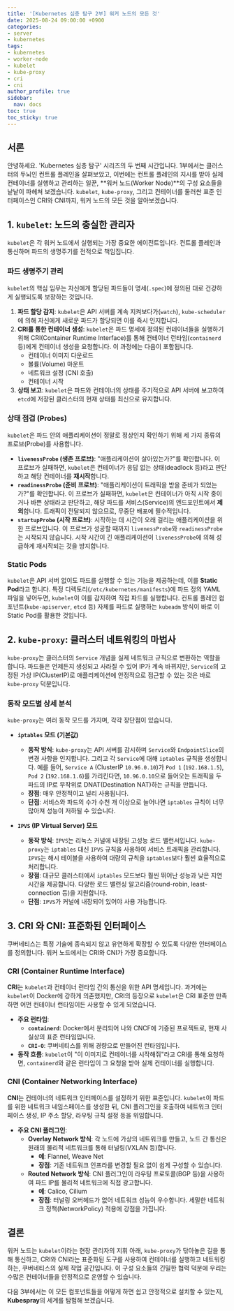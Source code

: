 ```yaml
---
title: '[Kubernetes 심층 탐구 2부] 워커 노드의 모든 것'
date: 2025-08-24 09:00:00 +0900
categories:
- server
- kubernetes
tags:
- kubernetes
- worker-node
- kubelet
- kube-proxy
- cri
- cni
author_profile: true
sidebar:
  nav: docs
toc: true
toc_sticky: true
---
```


## 서론

안녕하세요. 'Kubernetes 심층 탐구' 시리즈의 두 번째 시간입니다. 1부에서는 클러스터의 두뇌인 컨트롤 플레인을 살펴보았고, 이번에는 컨트롤 플레인의 지시를 받아 실제 컨테이너를 실행하고 관리하는 일꾼, **워커 노드(Worker Node)**의 구성 요소들을 낱낱이 파헤쳐 보겠습니다. `kubelet`, `kube-proxy`, 그리고 컨테이너를 둘러싼 표준 인터페이스인 CRI와 CNI까지, 워커 노드의 모든 것을 알아보겠습니다.

## 1. `kubelet`: 노드의 충실한 관리자

`kubelet`은 각 워커 노드에서 실행되는 가장 중요한 에이전트입니다. 컨트롤 플레인과 통신하며 파드의 생명주기를 전적으로 책임집니다.

### 파드 생명주기 관리

`kubelet`의 핵심 임무는 자신에게 할당된 파드들이 명세(`.spec`)에 정의된 대로 건강하게 실행되도록 보장하는 것입니다.

1.  **파드 할당 감지**: `kubelet`은 API 서버를 계속 지켜보다가(`watch`), `kube-scheduler`에 의해 자신에게 새로운 파드가 할당되면 이를 즉시 인지합니다.
2.  **CRI를 통한 컨테이너 생성**: `kubelet`은 파드 명세에 정의된 컨테이너들을 실행하기 위해 CRI(Container Runtime Interface)를 통해 컨테이너 런타임(`containerd` 등)에게 컨테이너 생성을 요청합니다. 이 과정에는 다음이 포함됩니다.
    -   컨테이너 이미지 다운로드
    -   볼륨(Volume) 마운트
    -   네트워크 설정 (CNI 호출)
    -   컨테이너 시작
3.  **상태 보고**: `kubelet`은 파드와 컨테이너의 상태를 주기적으로 API 서버에 보고하여 `etcd`에 저장된 클러스터의 현재 상태를 최신으로 유지합니다.

### 상태 점검 (Probes)

`kubelet`은 파드 안의 애플리케이션이 정말로 정상인지 확인하기 위해 세 가지 종류의 프로브(Probe)를 사용합니다.

-   **`livenessProbe` (생존 프로브)**: "애플리케이션이 살아있는가?"를 확인합니다. 이 프로브가 실패하면, `kubelet`은 컨테이너가 응답 없는 상태(deadlock 등)라고 판단하고 해당 컨테이너를 **재시작**합니다.
-   **`readinessProbe` (준비 프로브)**: "애플리케이션이 트래픽을 받을 준비가 되었는가?"를 확인합니다. 이 프로브가 실패하면, `kubelet`은 컨테이너가 아직 시작 중이거나 바쁜 상태라고 판단하고, 해당 파드를 서비스(Service)의 엔드포인트에서 **제외**합니다. 트래픽이 전달되지 않으므로, 무중단 배포에 필수적입니다.
-   **`startupProbe` (시작 프로브)**: 시작하는 데 시간이 오래 걸리는 애플리케이션을 위한 프로브입니다. 이 프로브가 성공할 때까지 `livenessProbe`와 `readinessProbe`는 시작되지 않습니다. 시작 시간이 긴 애플리케이션이 `livenessProbe`에 의해 성급하게 재시작되는 것을 방지합니다.

### Static Pods

`kubelet`은 API 서버 없이도 파드를 실행할 수 있는 기능을 제공하는데, 이를 **Static Pod**라고 합니다. 특정 디렉토리(`/etc/kubernetes/manifests`)에 파드 정의 YAML 파일을 넣어두면, `kubelet`이 이를 감지하여 직접 파드를 실행합니다. 컨트롤 플레인 컴포넌트(`kube-apiserver`, `etcd` 등) 자체를 파드로 실행하는 `kubeadm` 방식이 바로 이 Static Pod를 활용한 것입니다.

## 2. `kube-proxy`: 클러스터 네트워킹의 마법사

`kube-proxy`는 클러스터의 `Service` 개념을 실제 네트워크 규칙으로 변환하는 역할을 합니다. 파드들은 언제든지 생성되고 사라질 수 있어 IP가 계속 바뀌지만, `Service`의 고정된 가상 IP(ClusterIP)로 애플리케이션에 안정적으로 접근할 수 있는 것은 바로 `kube-proxy` 덕분입니다.

### 동작 모드별 상세 분석

`kube-proxy`는 여러 동작 모드를 가지며, 각각 장단점이 있습니다.

-   **`iptables` 모드 (기본값)**
    -   **동작 방식**: `kube-proxy`는 API 서버를 감시하며 `Service`와 `EndpointSlice`의 변경 사항을 인지합니다. 그리고 각 `Service`에 대해 `iptables` 규칙을 생성합니다. 예를 들어, `Service A` (ClusterIP `10.96.0.10`)가 `Pod 1` (`192.168.1.5`), `Pod 2` (`192.168.1.6`)를 가리킨다면, `10.96.0.10`으로 들어오는 트래픽을 두 파드의 IP로 무작위로 DNAT(Destination NAT)하는 규칙을 만듭니다.
    -   **장점**: 매우 안정적이고 널리 사용됩니다.
    -   **단점**: 서비스와 파드의 수가 수천 개 이상으로 늘어나면 `iptables` 규칙이 너무 많아져 성능이 저하될 수 있습니다.

-   **`IPVS` (IP Virtual Server) 모드**
    -   **동작 방식**: `IPVS`는 리눅스 커널에 내장된 고성능 로드 밸런서입니다. `kube-proxy`는 `iptables` 대신 `IPVS` 규칙을 사용하여 서비스 트래픽을 관리합니다. `IPVS`는 해시 테이블을 사용하여 대량의 규칙을 `iptables`보다 훨씬 효율적으로 처리합니다.
    -   **장점**: 대규모 클러스터에서 `iptables` 모드보다 훨씬 뛰어난 성능과 낮은 지연 시간을 제공합니다. 다양한 로드 밸런싱 알고리즘(round-robin, least-connection 등)을 지원합니다.
    -   **단점**: `IPVS`가 커널에 내장되어 있어야 사용 가능합니다.

## 3. CRI 와 CNI: 표준화된 인터페이스

쿠버네티스는 특정 기술에 종속되지 않고 유연하게 확장할 수 있도록 다양한 인터페이스를 정의합니다. 워커 노드에서는 CRI와 CNI가 가장 중요합니다.

### CRI (Container Runtime Interface)

**CRI**는 `kubelet`과 컨테이너 런타임 간의 통신을 위한 API 명세입니다. 과거에는 `kubelet`이 Docker에 강하게 의존했지만, CRI의 등장으로 `kubelet`은 CRI 표준만 만족하면 어떤 컨테이너 런타임이든 사용할 수 있게 되었습니다.

-   **주요 런타임**:
    -   **`containerd`**: Docker에서 분리되어 나와 CNCF에 기증된 프로젝트로, 현재 사실상의 표준 런타임입니다.
    -   **`CRI-O`**: 쿠버네티스를 위해 경량으로 만들어진 런타임입니다.
-   **동작 흐름**: `kubelet`이 "이 이미지로 컨테이너를 시작해줘"라고 CRI를 통해 요청하면, `containerd`와 같은 런타임이 그 요청을 받아 실제 컨테이너를 실행합니다.

### CNI (Container Networking Interface)

**CNI**는 컨테이너의 네트워크 인터페이스를 설정하기 위한 표준입니다. `kubelet`이 파드를 위한 네트워크 네임스페이스를 생성한 뒤, CNI 플러그인을 호출하여 네트워크 인터페이스 생성, IP 주소 할당, 라우팅 규칙 설정 등을 위임합니다.

-   **주요 CNI 플러그인**:
    -   **Overlay Network 방식**: 각 노드에 가상의 네트워크를 만들고, 노드 간 통신은 원래의 물리적 네트워크를 통해 터널링(VXLAN 등)합니다.
        -   **예**: Flannel, Weave Net
        -   **장점**: 기존 네트워크 인프라를 변경할 필요 없이 쉽게 구성할 수 있습니다.
    -   **Routed Network 방식**: CNI 플러그인이 라우팅 프로토콜(BGP 등)을 사용하여 파드 IP를 물리적 네트워크에 직접 광고합니다.
        -   **예**: Calico, Cilium
        -   **장점**: 터널링 오버헤드가 없어 네트워크 성능이 우수합니다. 세밀한 네트워크 정책(NetworkPolicy) 적용에 강점을 가집니다.

## 결론

워커 노드는 `kubelet`이라는 현장 관리자의 지휘 아래, `kube-proxy`가 닦아놓은 길을 통해 통신하고, CRI와 CNI라는 표준화된 도구를 사용하여 컨테이너를 실행하고 네트워킹하는, 쿠버네티스의 실제 작업 공간입니다. 이 구성 요소들의 긴밀한 협력 덕분에 우리는 수많은 컨테이너들을 안정적으로 운영할 수 있습니다.

다음 3부에서는 이 모든 컴포넌트들을 어떻게 하면 쉽고 안정적으로 설치할 수 있는지, **Kubespray**의 세계를 탐험해 보겠습니다.
